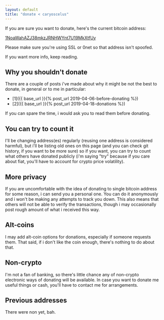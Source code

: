```yaml
---
layout: default
title: "donate < caryoscelus"
---
```


If you are sure you want to donate, here's the current bitcoin address:

[1NoaWahAZJ38mkzJRNHWYnt7U19MkXtfUy](bitcoin:1NoaWahAZJ38mkzJRNHWYnt7U19MkXtfUy)

Please make sure you're using SSL or 0net so that address isn't spoofed.

If you want more info, keep reading.

## Why you shouldn't donate

There are a couple of posts i've made about why it might be not the best to
donate, in general or to me in particular:

- [1]({{ base_url }}{% post_url 2019-04-06-before-donating %})
- [2]({{ base_url }}{% post_url 2019-04-18-donations %})

If you can spare the time, i would ask you to read them before donating.

## You can try to count it

I'll be changing address(es) regularly (reusing one address is considered
harmful), but i'll be listing old ones on this page (and you can check git
history, if you want to be more sure) so if you want, you can try to count what
others have donated publicly (i'm saying "try" because if you care about fiat,
you'll have to account for crypto price volatility).

## More privacy

If you are uncomfortable with the idea of donating to single bitcoin address for
some reason, i can send you a personal one. You can do it anonymously and i
won't be making any attempts to track you down. This also means that others will
not be able to verify the transactions, though i may occasionally post rough
amount of what i received this way.

## Alt-coins

I may add alt-coin options for donations, especially if someone requests
them. That said, if i don't like the coin enough, there's nothing to do about
that.

## Non-crypto

I'm not a fan of banking, so there's little chance any of non-crypto electronic
ways of donating will be available. In case you want to donate me useful things
or cash, you'll have to contact me for arrangements.

## Previous addresses

There were non yet, bah.
